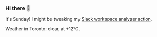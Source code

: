 ### Hi there :wave:

It's Sunday! I might be tweaking my [Slack workspace analyzer action](https://github.com/bewuethr/slack-analyzer).

Weather in Toronto: clear, at +12°C.

